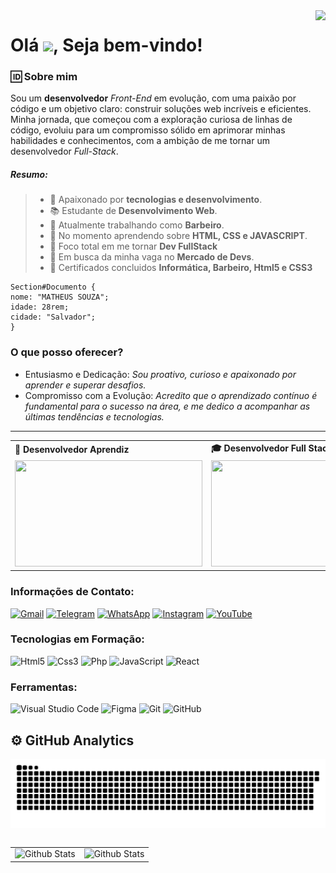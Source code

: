 <img src="https://komarev.com/ghpvc/?username=SouzaStack&&style=flat-square" align="right" />

# Olá <img src="https://user-images.githubusercontent.com/44104676/173990923-48b66056-0bff-472a-b5bf-faab4146e950.gif" height="45">, Seja bem-vindo!

### 🆔 Sobre mim
Sou um **desenvolvedor** *Front-End* em evolução, com uma paixão por código e um objetivo claro: construir soluções web incríveis e eficientes. Minha jornada, que começou com a exploração curiosa de linhas de código, evoluiu para um compromisso sólido em aprimorar minhas habilidades e conhecimentos, com a ambição de me tornar um desenvolvedor *Full-Stack*.
##### Resumo:
> * 🚀 Apaixonado por **tecnologias e desenvolvimento**.
> * 📚 Estudante de **Desenvolvimento Web**.
> * 📂 Atualmente trabalhando como **Barbeiro**.
> * 📖 No momento aprendendo sobre **HTML, CSS e JAVASCRIPT**.
> * 🎯 Foco total em me tornar **Dev FullStack**
> * 📌 Em busca da minha vaga no **Mercado de Devs**.
> * 📜 Certificados concluidos **Informática, Barbeiro, Html5 e CSS3**
```
Section#Documento {
nome: "MATHEUS SOUZA";
idade: 28rem;
cidade: "Salvador";
}
```

### O que posso oferecer?
- Entusiasmo e Dedicação: *Sou proativo, curioso e apaixonado por aprender e superar desafios.*
- Compromisso com a Evolução: *Acredito que o aprendizado contínuo é fundamental para o sucesso na área, e me dedico a acompanhar as últimas tendências e tecnologias.*

----

<div align="center">
  <table>
    <tr>
      <td><b>🧪 Desenvolvedor Aprendiz</b></td>
      <td><b>🎓 Desenvolvedor Full Stack</b></td>
    </tr>
    <tr>
      <td><img src="https://media.tenor.com/X8854xxuQ_EAAAAM/destroy-code-mad.gif" width="300px" height="170px"></td>
      <td><img src="https://i.gifer.com/5GJg.gif" width="300px" height="170px"></td>
    </tr>
  </table>
</div>

### Informações de Contato:
[![Gmail](https://img.shields.io/badge/Gmail-D14836?style=for-the-badge&logo=gmail&logoColor=white)](mailto:matheus.dev28@gmail.com)
[![Telegram](https://img.shields.io/badge/Telegram-2CA5E0?style=for-the-badge&logo=telegram&logoColor=white)](https://t.me/SouzaStack)
[![WhatsApp](https://img.shields.io/badge/WhatsApp-25D366?style=for-the-badge&logo=whatsapp&logoColor=white)](https://wa.me/5571987393451)
[![Instagram](https://img.shields.io/badge/Instagram-E4405F?style=for-the-badge&logo=instagram&logoColor=white)](https://www.instagram.com/theuzinhoms)
[![YouTube](https://img.shields.io/badge/YouTube_Gaming-FF0000?style=for-the-badge&logo=youtube-gaming&logoColor=white)](https://www.youtube.com/@TOKYO-YT)

### Tecnologias em Formação: 
![Html5](https://img.shields.io/badge/HTML5-E34F26?style=for-the-badge&logo=html5&logoColor=white)
![Css3](https://img.shields.io/badge/CSS3-1572B6?style=for-the-badge&logo=css3&logoColor=white)
![Php](https://img.shields.io/badge/PHP-777BB4?style=for-the-badge&logo=php&logoColor=white)
![JavaScript](https://img.shields.io/badge/JavaScript-323330?style=for-the-badge&logo=javascript&logoColor=F7DF1E)
![React](https://img.shields.io/badge/React-20232A?style=for-the-badge&logo=react&logoColor=61DAFB)

### Ferramentas:
![Visual Studio Code](https://img.shields.io/badge/-Visual%20Studio%20Code-333333?style=flat&logo=visual-studio-code&logoColor=007ACC)
![Figma](https://camo.githubusercontent.com/44a3d91809924f986cc6cb36feb8b0b6c31d4d3bde4b79888840a0e4bba3fe48/68747470733a2f2f696d672e736869656c64732e696f2f62616467652f2d4669676d612d3333333333333f7374796c653d666c6174266c6f676f3d6669676d61266c6f676f436f6c6f723d303037414343)
![Git](https://camo.githubusercontent.com/03ffb2569aad0ebb1f6cbf48a97bc02b46b3f93a6503e2f442f77877b0d91b5c/68747470733a2f2f696d672e736869656c64732e696f2f62616467652f2d4769742d3333333333333f7374796c653d666c6174266c6f676f3d676974)
![GitHub](https://camo.githubusercontent.com/abbb966b6e9da13ae88304c28c53ea42a6ff948f9be2753445f008b0ad7e8f6d/68747470733a2f2f696d672e736869656c64732e696f2f62616467652f2d4769744875622d3333333333333f7374796c653d666c6174266c6f676f3d676974687562)

## ⚙️ GitHub Analytics
![Snake animation](https://raw.githubusercontent.com/FernandoTekisa/FernandoTekisa/output/github-contribution-grid-snake-dark.svg)

<table align="left">
  <tr>
    <td>
      <img src="https://github-readme-stats.vercel.app/api?username=SouzaStack&show_icons=true"
        alt="Github Stats"/>
    </td>
    <td>
      <img src="https://github-readme-stats.vercel.app/api/top-langs/?username=SouzaStack&layout=compact"
        alt="Github Stats"/>
    </td>
  </tr>
</table>
